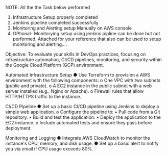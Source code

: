 NOTE:
All the the Task below performed 
1) Infrastructure Setup properly completed
2) Jenkins pipeline completed successfully
3) Monitoring and Alerting setup Manually on AWS console
4) OPtional- Monitorying setup using jenkins pipline can be done but not performed, Attached for your reference that also can be used to setup monitoring and alerting....


Objective: To evaluate your skills in DevOps practices, focusing on infrastructure automation, CI/CD
pipelines, monitoring, and security within the Google Cloud Platform (GCP) environment.

Automated Infrastructure Setup
●   Use Terraform to provision a AWS environment with the following components:
o    One VPC with two subnets (public and private).
o	A EC2 instance in the public subnet with a web server installed (e.g., Nginx or Apache).
o    Firewall rules that allow HTTP/HTTPS traffic to the instance.

CI/CD Pipeline
●	Set up a basic CI/CD pipeline using Jenkins to deploy a simple web application.
o    Configure the pipeline to:
▪    Pull code from a Git repository.
▪    Build and test the application.
▪    Deploy the application to the EC2 instance.
o    Include automated tests and ensure they pass before deployment.

Monitoring and Logging
●   Integrate AWS CloudWatch to monitor the instance's CPU, memory, and disk usage.
●   Set up a basic alert to notify you via email if CPU usage exceeds 80%.
